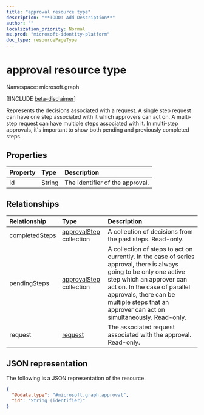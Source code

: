 ```yaml
---
title: "approval resource type"
description: "**TODO: Add Description**"
author: ""
localization_priority: Normal
ms.prod: "microsoft-identity-platform"
doc_type: resourcePageType
---
```


# approval resource type

Namespace: microsoft.graph

[!INCLUDE [beta-disclaimer](../../includes/beta-disclaimer.md)]

Represents the decisions associated with a request. A single step request can have one step associated with it which approvers can act on. A multi-step request can have multiple steps associated with it. In multi-step approvals, it's important to show both pending and previously completed steps. 

## Properties
|Property|Type|Description|
|:---|:---|:---|
|id|String|The identifier of the approval. |

## Relationships
|Relationship|Type|Description|
|:---|:---|:---|
|completedSteps|[approvalStep](../resources/approvalstep.md) collection|A collection of decisions from the past steps. Read-only. |
|pendingSteps|[approvalStep](../resources/approvalstep.md) collection|A collection of steps to act on currently. In the case of series approval, there is always going to be only one active step which an approver can act on. In the case of parallel approvals, there can be multiple steps that an approver can act on simultaneously. Read-only. |
|request|[request](../resources/request.md)|The associated request associated with the approval. Read-only. |

## JSON representation
The following is a JSON representation of the resource.
<!-- {
  "blockType": "resource",
  "keyProperty": "id",
  "@odata.type": "microsoft.graph.approval",
  "baseType": "",
  "openType": false
}
-->
``` json
{
  "@odata.type": "#microsoft.graph.approval",
  "id": "String (identifier)"
}
```

